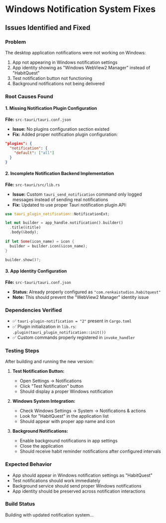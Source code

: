 # Windows Notification System Fixes

## Issues Identified and Fixed

### Problem
The desktop application notifications were not working on Windows:
1. App not appearing in Windows notification settings
2. App identity showing as "Windows WebView2 Manager" instead of "HabitQuest"
3. Test notification button not functioning
4. Background notifications not being delivered

### Root Causes Found

#### 1. Missing Notification Plugin Configuration
**File:** `src-tauri/tauri.conf.json`
- **Issue:** No plugins configuration section existed
- **Fix:** Added proper notification plugin configuration:
```json
"plugins": {
  "notification": {
    "default": ["all"]
  }
}
```

#### 2. Incomplete Notification Backend Implementation
**File:** `src-tauri/src/lib.rs`
- **Issue:** Custom `tauri_send_notification` command only logged messages instead of sending real notifications
- **Fix:** Updated to use proper Tauri notification plugin API:
```rust
use tauri_plugin_notification::NotificationExt;

let mut builder = app_handle.notification().builder()
  .title(&title)
  .body(&body);
  
if let Some(icon_name) = icon {
  builder = builder.icon(&icon_name);
}

builder.show()?;
```

#### 3. App Identity Configuration
**File:** `src-tauri/tauri.conf.json`
- **Status:** Already properly configured as `"com.renkaistudios.habitquest"`
- **Note:** This should prevent the "WebView2 Manager" identity issue

### Dependencies Verified
- ✅ `tauri-plugin-notification = "2"` present in `Cargo.toml`
- ✅ Plugin initialization in `lib.rs`: `.plugin(tauri_plugin_notification::init())`
- ✅ Custom commands properly registered in `invoke_handler`

### Testing Steps
After building and running the new version:

1. **Test Notification Button:**
   - Open Settings → Notifications
   - Click "Test Notification" button
   - Should display a proper Windows notification

2. **Windows System Integration:**
   - Check Windows Settings → System → Notifications & actions
   - Look for "HabitQuest" in the application list
   - Should appear with proper app name and icon

3. **Background Notifications:**
   - Enable background notifications in app settings
   - Close the application
   - Should receive habit reminder notifications after configured intervals

### Expected Behavior
- App should appear in Windows notification settings as "HabitQuest"
- Test notifications should work immediately
- Background service should send proper Windows notifications
- App identity should be preserved across notification interactions

### Build Status
Building with updated notification system...